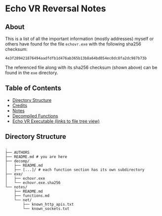 # Echo VR Reversal Notes
## About
This is a list of all the important information (mostly addresses) myself or others have found for the file `echovr.exe` with the following sha256 checksum:
```
4e3f289421876494aadfdfb1d476ab365b13b8a64bd054ec0dc8fa2dc987b73b
```
The referenced file along with its sha256 checksum (shown above) can be found in the `exe` directory.

## Table of Contents
- [Directory Structure](#directory-structure)
- [Credits](AUTHORS)
- [Notes](notes)
- [Decompiled Functions](decomp)
- [Echo VR Executable (links to file tree view)](exe)

## Directory Structure
```
.
├── AUTHORS
├── README.md # you are here
├── decomp/
│   ├── README.md
│   ├── [...]/ # each function section has its own subdirectory
├── exe/
│   ├── echovr.exe
│   └── echovr.exe.sha256
└── notes/
    ├── README.md
    ├── functions.md
    └── net/
        ├── known_http_apis.txt
        └── known_sockets.txt
```
